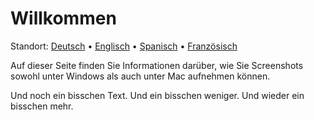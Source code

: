 # Willkommen
Standort: [Deutsch](https://ewildingli.github.io/Global-Instructor-Guidelines/DE/) • [Englisch](https://ewildingli.github.io/Global-Instructor-Guidelines/) • [Spanisch](https://ewildingli.github.io/Global-Instructor-Guidelines/ES/) • [Französisch](https://ewildingli.github.io/Global-Instructor-Guidelines/FR/)

Auf dieser Seite finden Sie Informationen darüber, wie Sie Screenshots sowohl unter Windows als auch unter Mac aufnehmen können.

Und noch ein bisschen Text. Und ein bisschen weniger. Und wieder ein bisschen mehr.
